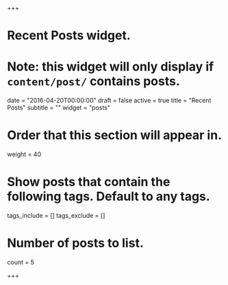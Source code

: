 +++
# Recent Posts widget.
# Note: this widget will only display if `content/post/` contains posts.

date = "2016-04-20T00:00:00"
draft = false
active = true
title = "Recent Posts"
subtitle = ""
widget = "posts"

# Order that this section will appear in.
weight = 40

# Show posts that contain the following tags. Default to any tags.
tags_include = []
tags_exclude = []

# Number of posts to list.
count = 5

+++

